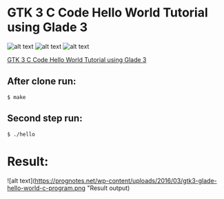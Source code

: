 # GTK 3 C Code Hello World Tutorial using Glade 3
![alt text](https://upload.wikimedia.org/wikipedia/commons/5/59/Glade_3_logo.svg "Logo Glade")
![alt text](https://2.bp.blogspot.com/-8Eol5XAWUFs/WZCGhvNx2nI/AAAAAAAAA2o/NrN5ELBo72cqEUmqZWpr6gUGMJVgZ_7uwCLcBGAs/s1600/C%2Blogo%2Bsmall.png "Logo C development")
![alt text](http://www.linuxeden.com/upimg/allimg/100613/0T3493T4-0.png "Logo GTK+3 Library")

[GTK 3 C Code Hello World Tutorial using Glade 3](https://prognotes.net/2016/03/gtk-3-c-code-hello-world-tutorial-using-glade-3/)



## After clone run:
```
$ make
```

## Second step run:
```
$ ./hello
```
# Result:
![alt text](https://prognotes.net/wp-content/uploads/2016/03/gtk3-glade-hello-world-c-program.png "Result output)
